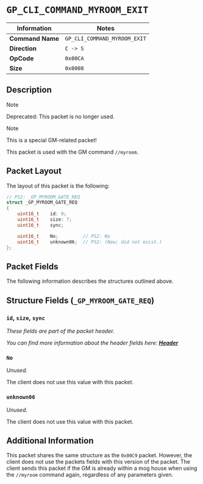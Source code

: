 # `GP_CLI_COMMAND_MYROOM_EXIT`

| Information               | Notes |
|---                        |---    |
| **Command Name**          | `GP_CLI_COMMAND_MYROOM_EXIT` |
| **Direction**             | `C -> S` |
| **OpCode**                | `0x00CA` |
| **Size**                  | `0x0008` |

## Description

> [!NOTE]
> Deprecated: This packet is no longer used.

> [!NOTE]
> This is a special GM-related packet!

This packet is used with the GM command `//myroom`.

## Packet Layout

The layout of this packet is the following:

```cpp
// PS2: _GP_MYROOM_GATE_REQ
struct _GP_MYROOM_GATE_REQ
{
    uint16_t    id: 9;
    uint16_t    size: 7;
    uint16_t    sync;

    uint16_t    No;         // PS2: No
    uint16_t    unknown06;  // PS2: (New; did not exist.)
};
```

## Packet Fields

The following information describes the structures outlined above.

## Structure Fields (`_GP_MYROOM_GATE_REQ`)

### `id`, `size`, `sync`

_These fields are part of the packet header._

_You can find more information about the header fields here: [**Header**](/world/HEADER.md)_

### `No`

_Unused._

The client does not use this value with this packet.

### `unknown06`

_Unused._

The client does not use this value with this packet.

## Additional Information

This packet shares the same structure as the `0x00C9` packet. However, the client does not use the packets fields with this version of the packet. The client sends this packet if the GM is already within a mog house when using the `//myroom` command again, regardless of any parameters given.
